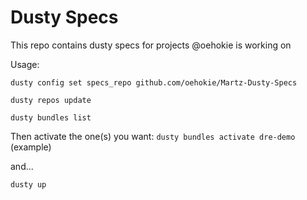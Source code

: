 # Dusty Specs
This repo contains dusty specs for projects @oehokie is working on

Usage:

`dusty config set specs_repo github.com/oehokie/Martz-Dusty-Specs`

`dusty repos update`

`dusty bundles list`

Then activate the one(s) you want:  `dusty bundles activate dre-demo` (example)

and...

`dusty up`